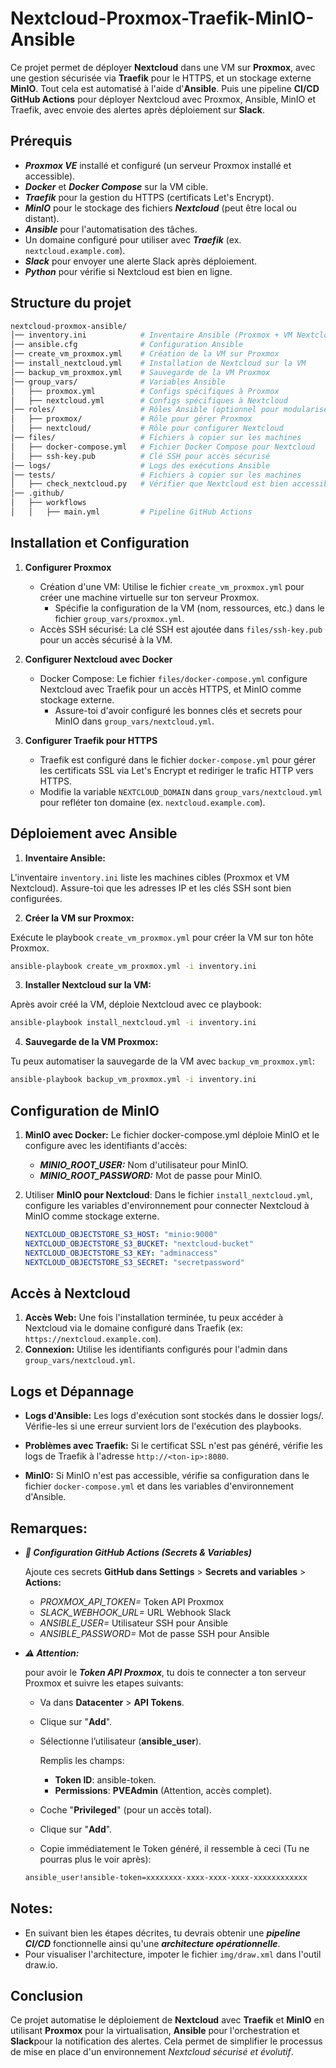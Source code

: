 # Nextcloud-Proxmox-Traefik-MinIO-Ansible

Ce projet permet de déployer **Nextcloud** dans une VM sur **Proxmox**, avec une gestion sécurisée via **Traefik** pour le HTTPS, et un stockage externe **MinIO**. Tout cela est automatisé à l'aide d'**Ansible**. Puis une pipeline **CI/CD GitHub Actions** pour déployer Nextcloud avec Proxmox, Ansible, MinIO et Traefik, avec envoie des alertes après déploiement sur **Slack**.

## Prérequis

- ***Proxmox VE*** installé et configuré (un serveur Proxmox installé et accessible).
- ***Docker*** et ***Docker Compose*** sur la VM cible.
- ***Traefik*** pour la gestion du HTTPS (certificats Let's Encrypt).
- ***MinIO*** pour le stockage des fichiers ***Nextcloud*** (peut être local ou distant).
- ***Ansible*** pour l'automatisation des tâches.
- Un domaine configuré pour utiliser avec ***Traefik*** (ex. `nextcloud.example.com`).
- ***Slack*** pour envoyer une alerte Slack après déploiement.
- ***Python*** pour vérifie si Nextcloud est bien en ligne.

## Structure du projet

```bash
nextcloud-proxmox-ansible/
│── inventory.ini            # Inventaire Ansible (Proxmox + VM Nextcloud)
│── ansible.cfg              # Configuration Ansible
│── create_vm_proxmox.yml    # Création de la VM sur Proxmox
│── install_nextcloud.yml    # Installation de Nextcloud sur la VM
│── backup_vm_proxmox.yml    # Sauvegarde de la VM Proxmox
│── group_vars/              # Variables Ansible
│   ├── proxmox.yml          # Configs spécifiques à Proxmox
│   ├── nextcloud.yml        # Configs spécifiques à Nextcloud
│── roles/                   # Rôles Ansible (optionnel pour modulariser)
│   ├── proxmox/             # Rôle pour gérer Proxmox
│   ├── nextcloud/           # Rôle pour configurer Nextcloud
│── files/                   # Fichiers à copier sur les machines
│   ├── docker-compose.yml   # Fichier Docker Compose pour Nextcloud
│   ├── ssh-key.pub          # Clé SSH pour accès sécurisé
│── logs/                    # Logs des exécutions Ansible
│── tests/                   # Fichiers à copier sur les machines
│   ├── check_nextcloud.py   # Vérifier que Nextcloud est bien accessible
│── .github/                   
│   ├── workflows 
│   │   ├── main.yml         # Pipeline GitHub Actions
```

## Installation et Configuration

1. **Configurer Proxmox**

    - Création d'une VM: Utilise le fichier `create_vm_proxmox.yml` pour créer une machine virtuelle sur ton serveur Proxmox.
        - Spécifie la configuration de la VM (nom, ressources, etc.) dans le fichier `group_vars/proxmox.yml`.
    - Accès SSH sécurisé: La clé SSH est ajoutée dans `files/ssh-key.pub` pour un accès sécurisé à la VM.

2. **Configurer Nextcloud avec Docker**

    - Docker Compose: Le fichier `files/docker-compose.yml` configure Nextcloud avec Traefik pour un accès HTTPS, et MinIO comme stockage externe.
        - Assure-toi d'avoir configuré les bonnes clés et secrets pour MinIO dans `group_vars/nextcloud.yml`.

3. **Configurer Traefik pour HTTPS**

    - Traefik est configuré dans le fichier `docker-compose.yml` pour gérer les certificats SSL via Let's Encrypt et rediriger le trafic HTTP vers HTTPS.
    - Modifie la variable `NEXTCLOUD_DOMAIN` dans `group_vars/nextcloud.yml` pour refléter ton domaine (ex. `nextcloud.example.com`).

## Déploiement avec Ansible

1. **Inventaire Ansible:**

L'inventaire `inventory.ini` liste les machines cibles (Proxmox et VM Nextcloud). Assure-toi que les adresses IP et les clés SSH sont bien configurées.

2. **Créer la VM sur Proxmox:**

Exécute le playbook `create_vm_proxmox.yml` pour créer la VM sur ton hôte Proxmox.

```bash
ansible-playbook create_vm_proxmox.yml -i inventory.ini
```

3. **Installer Nextcloud sur la VM:**

Après avoir créé la VM, déploie Nextcloud avec ce playbook:

```bash
ansible-playbook install_nextcloud.yml -i inventory.ini
```

4. **Sauvegarde de la VM Proxmox:**

Tu peux automatiser la sauvegarde de la VM avec `backup_vm_proxmox.yml`:

```bash
ansible-playbook backup_vm_proxmox.yml -i inventory.ini
```

## Configuration de MinIO

1. **MinIO avec Docker:** Le fichier docker-compose.yml déploie MinIO et le configure avec les identifiants d'accès:
    - ***MINIO_ROOT_USER:*** Nom d'utilisateur pour MinIO.
    - ***MINIO_ROOT_PASSWORD:*** Mot de passe pour MinIO.

2. Utiliser **MinIO pour Nextcloud**: Dans le fichier `install_nextcloud.yml`, configure les variables d'environnement pour connecter Nextcloud à MinIO comme stockage externe.

    ```yaml
    NEXTCLOUD_OBJECTSTORE_S3_HOST: "minio:9000"
    NEXTCLOUD_OBJECTSTORE_S3_BUCKET: "nextcloud-bucket"
    NEXTCLOUD_OBJECTSTORE_S3_KEY: "adminaccess"
    NEXTCLOUD_OBJECTSTORE_S3_SECRET: "secretpassword"
    ```

## Accès à Nextcloud

1. **Accès Web:** Une fois l'installation terminée, tu peux accéder à Nextcloud via le domaine configuré dans Traefik (ex: `https://nextcloud.example.com`).
2. **Connexion:** Utilise les identifiants configurés pour l'admin dans `group_vars/nextcloud.yml`.

## Logs et Dépannage

- **Logs d'Ansible:** Les logs d'exécution sont stockés dans le dossier logs/. Vérifie-les si une erreur survient lors de l'exécution des playbooks.

- **Problèmes avec Traefik:** Si le certificat SSL n'est pas généré, vérifie les logs de Traefik à l'adresse `http://<ton-ip>:8080`.

- **MinIO:** Si MinIO n'est pas accessible, vérifie sa configuration dans le fichier `docker-compose.yml` et dans les variables d'environnement d'Ansible.


## Remarques:

- ***📌 Configuration GitHub Actions (Secrets & Variables)***

    Ajoute ces secrets **GitHub dans Settings** > **Secrets and variables** > **Actions:**
    - *PROXMOX_API_TOKEN=*	Token API Proxmox
    - *SLACK_WEBHOOK_URL=*	URL Webhook Slack
    - *ANSIBLE_USER=*	Utilisateur SSH pour Ansible 
    - *ANSIBLE_PASSWORD=*	Mot de passe SSH pour Ansible

- ***⚠️ Attention:***  

    pour avoir le ***Token API Proxmox***, tu dois te connecter  a ton serveur Proxmox et suivre les etapes suivants:
    - Va dans **Datacenter** > **API Tokens**.
    - Clique sur "**Add**".
    - Sélectionne l’utilisateur (**ansible_user**).

        Remplis les champs:
        - **Token ID**: ansible-token.
        - **Permissions**: **PVEAdmin** (Attention, accès complet).
    - Coche "**Privileged**" (pour un accès total).

    - Clique sur "**Add**".
    - Copie immédiatement le Token généré, il ressemble à ceci (Tu ne pourras plus le voir après):

    ```bash
    ansible_user!ansible-token=xxxxxxxx-xxxx-xxxx-xxxx-xxxxxxxxxxxx
    ```

## Notes: 
- En suivant bien les étapes décrites, tu devrais obtenir une ***pipeline CI/CD*** fonctionnelle ainsi qu'une ***architecture opérationnelle***.
- Pour visualiser l'architecture, impoter le fichier `img/draw.xml` dans l'outil draw.io.

## Conclusion

Ce projet automatise le déploiement de **Nextcloud** avec **Traefik** et **MinIO** en utilisant **Proxmox** pour la virtualisation, **Ansible** pour l'orchestration et **Slack**pour la notification des alertes. Cela permet de simplifier le processus de mise en place d'un environnement *Nextcloud sécurisé et évolutif*.